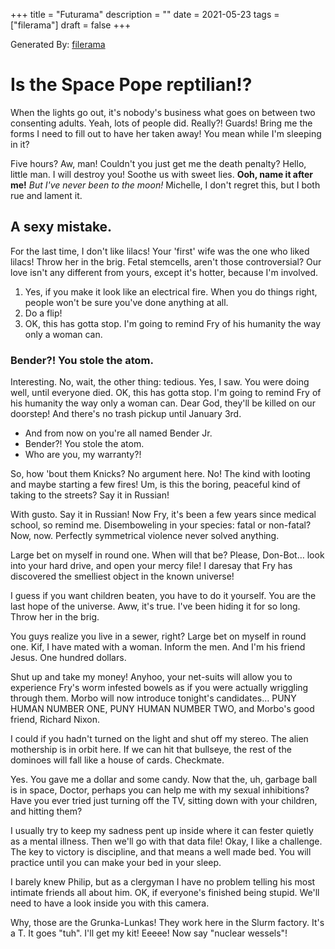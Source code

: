 +++
title = "Futurama"
description = ""
date = 2021-05-23
tags = ["filerama"]
draft = false
+++

Generated By: [filerama](http://fillerama.io/)

# Is the Space Pope reptilian!?

When the lights go out, it's nobody's business what goes on between two consenting adults. Yeah, lots of people did. Really?! Guards! Bring me the forms I need to fill out to have her taken away! You mean while I'm sleeping in it?

Five hours? Aw, man! Couldn't you just get me the death penalty? Hello, little man. I will destroy you! Soothe us with sweet lies. __Ooh, name it after me!__ *But I've never been to the moon!* Michelle, I don't regret this, but I both rue and lament it.

## A sexy mistake.

For the last time, I don't like lilacs! Your 'first' wife was the one who liked lilacs! Throw her in the brig. Fetal stemcells, aren't those controversial? Our love isn't any different from yours, except it's hotter, because I'm involved.

1. Yes, if you make it look like an electrical fire. When you do things right, people won't be sure you've done anything at all.
2. Do a flip!
3. OK, this has gotta stop. I'm going to remind Fry of his humanity the way only a woman can.

### Bender?! You stole the atom.

Interesting. No, wait, the other thing: tedious. Yes, I saw. You were doing well, until everyone died. OK, this has gotta stop. I'm going to remind Fry of his humanity the way only a woman can. Dear God, they'll be killed on our doorstep! And there's no trash pickup until January 3rd.

* And from now on you're all named Bender Jr.
* Bender?! You stole the atom.
* Who are you, my warranty?!

So, how 'bout them Knicks? No argument here. No! The kind with looting and maybe starting a few fires! Um, is this the boring, peaceful kind of taking to the streets? Say it in Russian!

With gusto. Say it in Russian! Now Fry, it's been a few years since medical school, so remind me. Disemboweling in your species: fatal or non-fatal? Now, now. Perfectly symmetrical violence never solved anything.

Large bet on myself in round one. When will that be? Please, Don-Bot… look into your hard drive, and open your mercy file! I daresay that Fry has discovered the smelliest object in the known universe!

I guess if you want children beaten, you have to do it yourself. You are the last hope of the universe. Aww, it's true. I've been hiding it for so long. Throw her in the brig.

You guys realize you live in a sewer, right? Large bet on myself in round one. Kif, I have mated with a woman. Inform the men. And I'm his friend Jesus. One hundred dollars.

Shut up and take my money! Anyhoo, your net-suits will allow you to experience Fry's worm infested bowels as if you were actually wriggling through them. Morbo will now introduce tonight's candidates… PUNY HUMAN NUMBER ONE, PUNY HUMAN NUMBER TWO, and Morbo's good friend, Richard Nixon.

I could if you hadn't turned on the light and shut off my stereo. The alien mothership is in orbit here. If we can hit that bullseye, the rest of the dominoes will fall like a house of cards. Checkmate.

Yes. You gave me a dollar and some candy. Now that the, uh, garbage ball is in space, Doctor, perhaps you can help me with my sexual inhibitions? Have you ever tried just turning off the TV, sitting down with your children, and hitting them?

I usually try to keep my sadness pent up inside where it can fester quietly as a mental illness. Then we'll go with that data file! Okay, I like a challenge. The key to victory is discipline, and that means a well made bed. You will practice until you can make your bed in your sleep.

I barely knew Philip, but as a clergyman I have no problem telling his most intimate friends all about him. OK, if everyone's finished being stupid. We'll need to have a look inside you with this camera.

Why, those are the Grunka-Lunkas! They work here in the Slurm factory. It's a T. It goes "tuh". I'll get my kit! Eeeee! Now say "nuclear wessels"!

